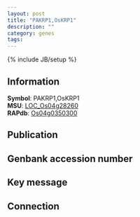 ```yaml
---
layout: post
title: "PAKRP1,OsKRP1"
description: ""
category: genes
tags: 
---
```

{% include JB/setup %}

## Information
__Symbol__: PAKRP1,OsKRP1  
__MSU__: [LOC_Os04g28260](http://rice.plantbiology.msu.edu/cgi-bin/ORF_infopage.cgi?orf=LOC_Os04g28260)  
__RAPdb__: [Os04g0350300](http://rapdb.dna.affrc.go.jp/viewer/gbrowse_details/irgsp1?name=Os04g0350300)  

## Publication

## Genbank accession number

## Key message

## Connection


